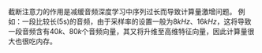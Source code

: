 截断注意力的作用是减缓音频深度学习中序列过长而导致计算量激增问题。
例如：一段比较长(5s)的音频，由于采样率的设置一般为$8kHz、16kHz$，这将导致一段音频含有$40k、80k$个音频向量，其又将升维至高维特征向量，因此计算量很大也很吃内存。

